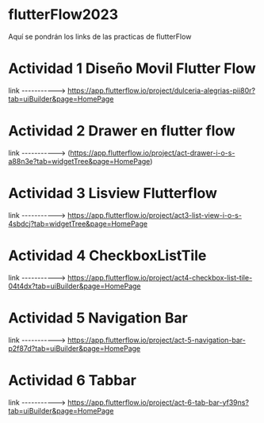 # flutterFlow2023
Aquí se pondrán los links de las practicas de flutterFlow

# Actividad 1 Diseño Movil Flutter Flow 

link -----------> https://app.flutterflow.io/project/dulceria-alegrias-pii80r?tab=uiBuilder&page=HomePage

# Actividad 2 Drawer en flutter flow
link -----------> (https://app.flutterflow.io/project/act-drawer-i-o-s-a88n3e?tab=widgetTree&page=HomePage)

# Actividad 3  Lisview Flutterflow
link -----------> https://app.flutterflow.io/project/act3-list-view-i-o-s-4sbdcj?tab=widgetTree&page=HomePage

# Actividad 4 CheckboxListTile
link -----------> https://app.flutterflow.io/project/act4-checkbox-list-tile-04t4dx?tab=uiBuilder&page=HomePage

# Actividad 5 Navigation Bar
link -----------> https://app.flutterflow.io/project/act-5-navigation-bar-p2f87d?tab=uiBuilder&page=HomePage

# Actividad 6 Tabbar
link -----------> https://app.flutterflow.io/project/act-6-tab-bar-yf39ns?tab=uiBuilder&page=HomePage
